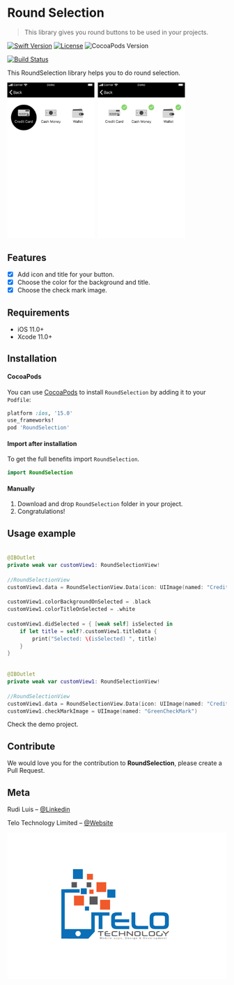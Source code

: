 # Round Selection

> This library gives you round buttons to be used in your projects.

[![Swift Version][swift-image]][swift-url]
[![License][license-image]][license-url]
![CocoaPods Version][cocoapods-image]

[![Build Status][bitrise-image]][bitrise-url]

This RoundSelection library helps you to do round selection.

<kbd><img src="Images/example1.png" width="200"> <img src="Images/example2.png" width="200"></kbd>

## Features

- [x] Add icon and title for your button.
- [x] Choose the color for the background and title.
- [x] Choose the check mark image.

## Requirements

- iOS 11.0+
- Xcode 11.0+

## Installation

#### CocoaPods

You can use [CocoaPods](http://cocoapods.org/) to install `RoundSelection` by adding it to your `Podfile`:

```ruby
platform :ios, '15.0'
use_frameworks!
pod 'RoundSelection'
```

#### Import after installation

To get the full benefits import `RoundSelection`.

```swift
import RoundSelection
```

#### Manually

1. Download and drop `RoundSelection` folder in your project.
2. Congratulations!

## Usage example

```swift

@IBOutlet
private weak var customView1: RoundSelectionView!

//RoundSelectionView
customView1.data = RoundSelectionView.Data(icon: UIImage(named: "CreditCard"), title: "Credit Card")

customView1.colorBackgroundOnSelected = .black
customView1.colorTitleOnSelected = .white

customView1.didSelected = { [weak self] isSelected in
    if let title = self?.customView1.titleData {
        print("Selected: \(isSelected) ", title)
    }
}
```

```swift

@IBOutlet
private weak var customView1: RoundSelectionView!

//RoundSelectionView
customView1.data = RoundSelectionView.Data(icon: UIImage(named: "CreditCard"), title: "Credit Card")
customView1.checkMarkImage = UIImage(named: "GreenCheckMark")

```

Check the demo project.

## Contribute

We would love you for the contribution to **RoundSelection**, please create a Pull Request.

## Meta

Rudi Luis – [@Linkedin](http://linkedin.com/in/ruditluis)

Telo Technology Limited – [@Website](https://telotechnology.com)

![](Images/logo.jpg)

[swift-image]: https://img.shields.io/badge/swift-5.0-red.svg
[swift-url]: https://swift.org/
[bitrise-image]: https://app.bitrise.io/app/568f8ac0a61af5ec/status.svg?token=nPVne2W827u-Dz3IxZ3m_A&branch=master
[bitrise-url]: https://app.bitrise.io/app/568f8ac0a61af5ec
[license-image]: https://img.shields.io/badge/License-MIT-blue.svg
[license-url]: LICENSE
[cocoapods-image]: https://img.shields.io/badge/pod-1.11.3-blueviolet.svg
